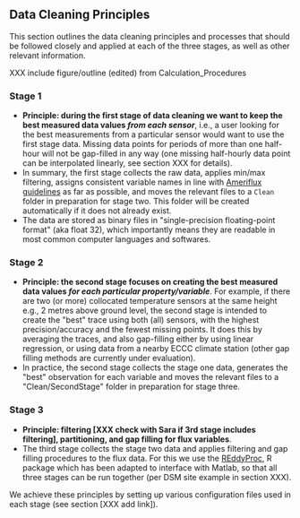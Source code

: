 ## Data Cleaning Principles

This section outlines the data cleaning principles and processes that should be followed closely and applied at each of the three stages, as well as other relevant information.

XXX include figure/outline (edited) from Calculation_Procedures

### Stage 1 
* **Principle: during the first stage of data cleaning we want to keep the best measured data values *from each sensor***, i.e., a user looking for the best measurements from a particular sensor would want to use the first stage data. Missing data points for periods of more than one half-hour will not be gap-filled in any way (one missing half-hourly data point can be interpolated linearly, see section XXX for details). 
* In summary, the first stage collects the raw data, applies min/max filtering, assigns consistent variable names in line with [Ameriflux guidelines](https://ameriflux.lbl.gov/data/aboutdata/data-variables/) as far as possible, and moves the relevant files to a `Clean` folder in preparation for stage two. This folder will be created automatically if it does not already exist. 
* The data are stored as binary files in "single-precision floating-point format" (aka float 32), which importantly means they are readable in most common computer languages and softwares.

### Stage 2 
* **Principle: the second stage focuses on creating the best measured data values *for each particular property/variable***. For example, if there are two (or more) collocated temperature sensors at the same height e.g., 2 metres above ground level, the second stage is intended to create the "best" trace using both (all) sensors, with the highest precision/accuracy and the fewest missing points. It does this by averaging the traces, and also gap-filling either by using linear regression, or using data from a nearby ECCC climate station (other gap filling methods are currently under evaluation).
* In practice, the second stage collects the stage one data, generates the "best" observation for each variable and moves the relevant files to a "Clean/SecondStage" folder in preparation for stage three.

### Stage 3 
* **Principle: filtering [XXX check with Sara if 3rd stage includes filtering], partitioning, and gap filling for flux variables**.
* The third stage collects the stage two data and applies filtering and gap filling procedures to the flux data. For this we use the [REddyProc](https://bg.copernicus.org/articles/15/5015/2018/bg-15-5015-2018.html), R package which has been adapted to interface with Matlab, so that all three stages can be run together (per DSM site example in section XXX).

We achieve these principles by setting up various configuration files used in each stage (see section [XXX add link]).
